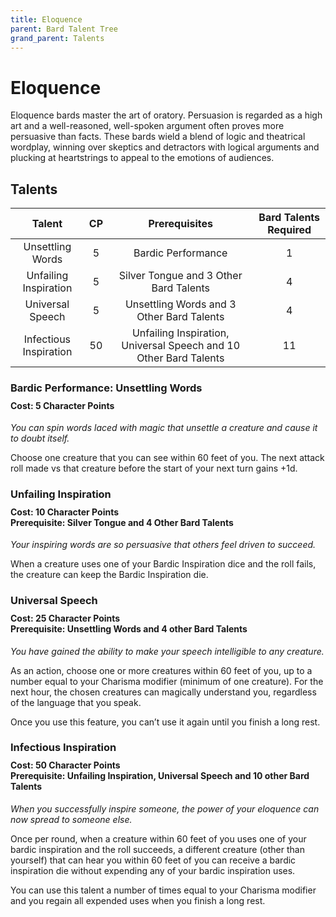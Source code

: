 ```yaml
---
title: Eloquence
parent: Bard Talent Tree
grand_parent: Talents
---
```


# Eloquence
Eloquence bards master the art of oratory. Persuasion is regarded as a high art and a well-reasoned, well-spoken argument often proves more persuasive than facts. These bards wield a blend of logic and theatrical wordplay, winning over skeptics and detractors with logical arguments and plucking at heartstrings to appeal to the emotions of audiences.

## Talents

| Talent | CP | Prerequisites | Bard Talents Required |
|:------:|:--:|:-------------:|:---------------------:|
| Unsettling Words       | 5 | Bardic Performance | 1 |
| Unfailing Inspiration  | 5 | Silver Tongue and 3 Other Bard Talents | 4 |
| Universal Speech       | 5 | Unsettling Words and 3 Other Bard Talents | 4 |
| Infectious Inspiration | 50 | Unfailing Inspiration, Universal Speech and 10 Other Bard Talents | 11 |

### Bardic Performance: Unsettling Words

<div style="margin-top:-10px;"></div>

#### **Cost:** 5 Character Points<br>
*You can spin words laced with magic that unsettle a creature and cause it to doubt itself.*

Choose one creature that you can see within 60 feet of you. The next attack roll made vs that creature before the start of your next turn gains +1d.

### Unfailing Inspiration

<div style="margin-top:-10px;"></div>

#### **Cost:** 10 Character Points<br>**Prerequisite:** Silver Tongue and 4 Other Bard Talents
*Your inspiring words are so persuasive that others feel driven to succeed.*

When a creature uses one of your Bardic Inspiration dice and the roll fails, the creature can keep the Bardic Inspiration die.

### Universal Speech

<div style="margin-top:-10px;"></div>

#### **Cost:** 25 Character Points<br>**Prerequisite:** Unsettling Words and 4 other Bard Talents
*You have gained the ability to make your speech intelligible to any creature.*

As an action, choose one or more creatures within 60 feet of you, up to a number equal to your Charisma modifier (minimum of one creature). For the next hour, the chosen creatures can magically understand you, regardless of the language that you speak.

Once you use this feature, you can’t use it again until you finish a long rest.

### Infectious Inspiration

<div style="margin-top:-10px;"></div>

#### **Cost:** 50 Character Points<br>**Prerequisite:** Unfailing Inspiration, Universal Speech and 10 other Bard Talents
*When you successfully inspire someone, the power of your eloquence can now spread to someone else.*

Once per round, when a creature within 60 feet of you uses one of your bardic inspiration and the roll succeeds, a different creature (other than yourself) that can hear you within 60 feet of you can receive a bardic inspiration die without expending any of your bardic inspiration uses.

You can use this talent a number of times equal to your Charisma modifier and you regain all expended uses when you finish a long rest.
